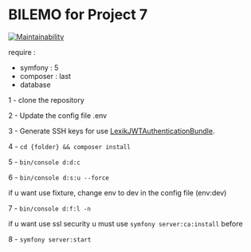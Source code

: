 # BILEMO for Project 7
[![Maintainability](https://api.codeclimate.com/v1/badges/2e8df1477d4674700339/maintainability)](https://codeclimate.com/github/CrabThug/bilemo/maintainability)

require :
 * symfony : 5
 * composer : last
 * database


1 - clone the repository

2 - Update the config file .env

3 - Generate SSH keys for use [LexikJWTAuthenticationBundle](https://github.com/lexik/LexikJWTAuthenticationBundle/blob/master/Resources/doc/index.md#generate-the-ssh-keys).

4 - `cd {folder} && composer install`

5 - `bin/console d:d:c`

6 - `bin/console d:s:u --force`

if u want use fixture, change env to dev in the config file (env:dev)

7 - `bin/console d:f:l -n`

if u want use ssl security u must use `symfony server:ca:install` before

8 - `symfony server:start`
